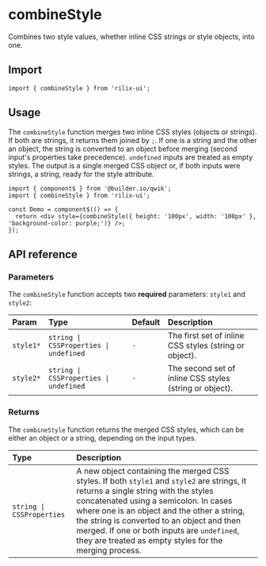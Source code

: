 # combineStyle

Combines two style values, whether inline CSS strings or style objects, into one.

## Import

```tsx
import { combineStyle } from 'rilix-ui';
```

## Usage

The `combineStyle` function merges two inline CSS styles (objects or strings). If both are strings, it returns them joined by `;`. If one is a string and the other an object, the string is converted to an object before merging (second input's properties take precedence). `undefined` inputs are treated as empty styles. The output is a single merged CSS object or, if both inputs were strings, a string, ready for the style attribute.

```tsx
import { component$ } from '@builder.io/qwik';
import { combineStyle } from 'rilix-ui';

const Demo = component$(() => {
  return <div style={combineStyle({ height: '100px', width: '100px' }, 'background-color: purple;')} />;
});
```

## API reference

### Parameters

The `combineStyle` function accepts two **required** parameters: `style1` and `style2`:

| Param     | Type                                   | Default | Description                                             |
| :-------- | :------------------------------------- | :------ | :------------------------------------------------------ |
| `style1*` | `string \| CSSProperties \| undefined` | `-`     | The first set of inline CSS styles (string or object).  |
| `style2*` | `string \| CSSProperties \| undefined` | `-`     | The second set of inline CSS styles (string or object). |

### Returns

The `combineStyle` function returns the merged CSS styles, which can be either an object or a string, depending on the input types.

| Type                      | Description                                                                                                                                                                                                                                                                                                                                                                         |
| :------------------------ | :---------------------------------------------------------------------------------------------------------------------------------------------------------------------------------------------------------------------------------------------------------------------------------------------------------------------------------------------------------------------------------- |
| `string \| CSSProperties` | A new object containing the merged CSS styles. If both `style1` and `style2` are strings, it returns a single string with the styles concatenated using a semicolon. In cases where one is an object and the other a string, the string is converted to an object and then merged. If one or both inputs are `undefined`, they are treated as empty styles for the merging process. |
